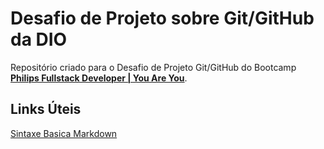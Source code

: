 # Desafio de Projeto sobre Git/GitHub da DIO
Repositório criado para o Desafio de Projeto Git/GitHub do Bootcamp [**Philips Fullstack Developer | You Are You**](https://web.dio.me/track/5c0a81e0-3566-4314-8075-298147b2858d).

## Links Úteis
[Sintaxe Basica Markdown](https://www.markdownguide.org/basic-syntax/)